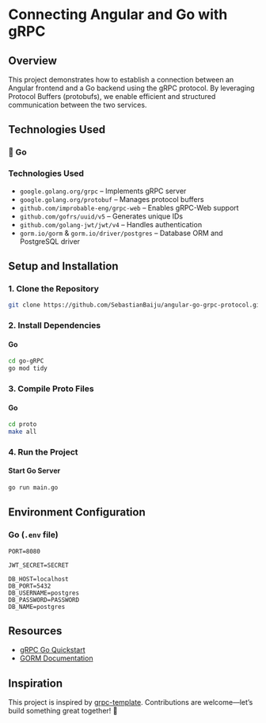 # Connecting Angular and Go with gRPC

## Overview
This project demonstrates how to establish a connection between an Angular frontend and a Go backend using the gRPC protocol. By leveraging Protocol Buffers (protobufs), we enable efficient and structured communication between the two services.

## Technologies Used


### 🔹 Go 
### Technologies Used 
- `google.golang.org/grpc` – Implements gRPC server  
- `google.golang.org/protobuf` – Manages protocol buffers  
- `github.com/improbable-eng/grpc-web` – Enables gRPC-Web support  
- `github.com/gofrs/uuid/v5` – Generates unique IDs  
- `github.com/golang-jwt/jwt/v4` – Handles authentication  
- `gorm.io/gorm` & `gorm.io/driver/postgres` – Database ORM and PostgreSQL driver  

## Setup and Installation

### 1. Clone the Repository
```sh
git clone https://github.com/SebastianBaiju/angular-go-grpc-protocol.git
```

### 2. Install Dependencies

#### Go
```sh
cd go-gRPC
go mod tidy
```

### 3. Compile Proto Files

#### Go
```sh
cd proto
make all
```

### 4. Run the Project

#### Start Go Server
```sh
go run main.go
```

## Environment Configuration

### Go (`.env` file)
```
PORT=8080

JWT_SECRET=SECRET

DB_HOST=localhost
DB_PORT=5432
DB_USERNAME=postgres
DB_PASSWORD=PASSWORD
DB_NAME=postgres
```


## Resources
- [gRPC Go Quickstart](https://grpc.io/docs/languages/go/quickstart/)
- [GORM Documentation](https://gorm.io/index.html)

## Inspiration
This project is inspired by [grpc-template](https://github.com/Jerinji2016/grpc-template). Contributions are welcome—let’s build something great together! 🚀

